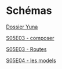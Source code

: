 # Schémas

[Dossier Yuna](https://whimsical.com/yuna-RFt2aaP8p49FfFWPAoXH9X)

[S05E03 - composer](https://whimsical.com/s05e03-composer-packagist-HCMDpn1tRdN9FpR73J4g6D)

[S05E03 - Routes](https://whimsical.com/s05e03-oshop-route-dispatch-DMHnspJtarRDXa7EW2NtHy)

[S05E04 - les models](https://whimsical.com/s05e04-avec-bdd-HHhuzpagEVAj5QWXt6SvLX)
